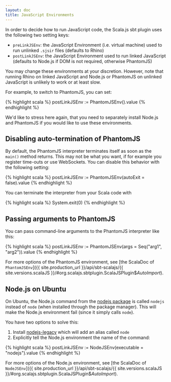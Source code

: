 ```yaml
---
layout: doc
title: JavaScript Environments
---
```


In order to decide how to run JavaScript code, the Scala.js sbt plugin uses the following two setting keys:

- `preLinkJSEnv`: the JavaScript Environment (i.e. virtual machine) used to run unlinked `.sjsir` files (defaults to Rhino)
- `postLinkJSEnv`: the JavaScript Environment used to run linked JavaScript (defaults to Node.js if DOM is not required, otherwise PhantomJS)

You may change these environments at your discretion. However, note that running Rhino on linked JavaScript and Node.js or PhantomJS on unlinked JavaScript is unlikely to work or at least slow.

For example, to switch to PhantomJS, you can set:

{% highlight scala %}
postLinkJSEnv := PhantomJSEnv().value
{% endhighlight %}

We'd like to stress here again, that you need to separately install Node.js and PhantomJS if you would like to use these environments.

## <a name="phantomjs-no-auto-terminate"></a> Disabling auto-termination of PhantomJS

By default, the PhantomJS interpreter terminates itself as soon as the `main()` method returns.
This may not be what you want, if for example you register time-outs or use WebSockets.
You can disable this behavior with the following setting:

{% highlight scala %}
postLinkJSEnv := PhantomJSEnv(autoExit = false).value
{% endhighlight %}

You can terminate the interpreter from your Scala code with

{% highlight scala %}
System.exit(0)
{% endhighlight %}

## <a name="phantomjs-arguments"></a> Passing arguments to PhantomJS

You can pass command-line arguments to the PhantomJS interpreter like this:

{% highlight scala %}
postLinkJSEnv := PhantomJSEnv(args = Seq("arg1", "arg2")).value
{% endhighlight %}

For more options of the PhantomJS environment, see
[the ScalaDoc of `PhantomJSEnv`]({{ site.production_url }}/api/sbt-scalajs/{{ site.versions.scalaJS }}/#org.scalajs.sbtplugin.ScalaJSPlugin$$AutoImport$).

## <a name="node-on-ubuntu"></a> Node.js on Ubuntu

On Ubuntu, the Node.js command from the [nodejs package](http://packages.ubuntu.com/utopic/nodejs) is called `nodejs` instead of `node` (when installed through the package manager). This will make the Node.js environment fail (since it simply calls `node`).

You have two options to solve this:

1. Install [nodejs-legacy](http://packages.ubuntu.com/utopic/nodejs-legacy) which will add an alias called `node`
2. Explicitly tell the Node.js environment the name of the command:

{% highlight scala %}
postLinkJSEnv := NodeJSEnv(executable = "nodejs").value
{% endhighlight %}

For more options of the Node.js environment, see
[the ScalaDoc of `NodeJSEnv`]({{ site.production_url }}/api/sbt-scalajs/{{ site.versions.scalaJS }}/#org.scalajs.sbtplugin.ScalaJSPlugin$$AutoImport$).

